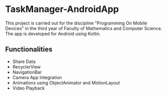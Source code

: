 # TaskManager-AndroidApp
This project is carried out for the discipline "Programming On Mobile Devices" in the third year of Faculty of Mathematics and Computer Science.
The app is developed for Android using Kotlin.
## Functionalities
* Share Data
* RecyclerView
* NavigationBar
* Camera App Integration
* Animations using ObjectAnimator and MotionLayout
* Video Playback

